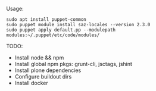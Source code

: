 
Usage:

    sudo apt install puppet-common
    sudo puppet module install saz-locales --version 2.3.0
    sudo puppet apply default.pp --modulepath modules:~/.puppet/etc/code/modules/

TODO:

- Install node && npm
- Install global npm pkgs: grunt-cli, jsctags, jshint
- Install plone dependencies
- Configure buildout dirs
- Install docker
